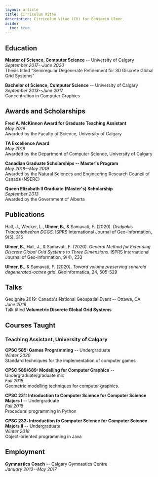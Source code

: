 ```yaml
---
layout: article
title: Cirriculum Vitae
description: Cirriculum Vitae (CV) for Benjamin Ulmer.
aside:
  toc: true
---
```


## Education
**Master of Science, Computer Science** -- University of Calgary <br>
_September 2017--June 2020_ <br>
Thesis titled "Semiregular Degenerate Refinement for 3D Discrete Global Grid Systems"

**Bachelor of Science, Computer Science** -- University of Calgary <br>
_September 2013--June 2017_ <br>
Concentration in Computer Graphics

## Awards and Scholarships
**Fred A. McKinnon Award for Graduate Teaching Assistant** <br>
_May 2019_ <br>
Awarded by the Faculty of Science, University of Calgary

**TA Excellence Award** <br>
_May 2018_ <br>
Awarded by the Department of Computer Science, University of Calgary

**Canadian Graduate Scholarships -- Master's Program** <br>
_May 2018--May 2019_ <br>
Awarded by the Natural Sciences and Engineering Research Council of Canada (NSERC)

**Queen Elizabath II Graduate (Master's) Scholarship** <br>
_September 2013_ <br>
Awarded by the Government of Alberta

## Publications
Hall, J., Wecker, L., **Ulmer, B.**, & Samavati, F. (2020).
_Disdyakis Triacontahedron DGGS._
ISPRS International Journal of Geo-Information, 9(5), 315

**Ulmer, B.**, Hall, J., & Samavati, F. (2020).
_General Method for Extending Discrete Global Grid Systems to Three Dimensions._
ISPRS International Journal of Geo-Information, 9(4), 233

**Ulmer, B.**, & Samavati, F. (2020).
_Toward volume preserving spheroid degenerated-octree grid._
GeoInformatica, 24, 505-529

## Talks
GeoIgnite 2019: Canada's National Geospatial Event -- Ottawa, CA <br>
_June 2019_ <br>
Talk titled **Volumetric Discrete Global Grid Systems**

## Courses Taught
### Teaching Assistant, University of Calgary
**CPSC 585: Games Programming** -- Undergraduate <br>
_Winter 2020_ <br>
Standard techniques for the implementation of computer games

**CPSC 589/689: Modelling for Computer Graphics** -- Undergraduate/graduate mix <br>
_Fall 2018_ <br>
Geometric modelling techniques for computer graphics.

**CPSC 231: Introduction to Computer Science for Computer Science Majors I** -- Undergraduate <br>
_Fall 2018_ <br>
Procedural programming in Python

**CPSC 233: Introduction to Computer Science for Computer Science Majors II** -- Undergraduate <br>
_Winter 2018_ <br>
Object-oriented programming in Java

## Employment
**Gymnastics Coach** -- Calgary Gymnastics Centre <br>
_January 2013--May 2017_
